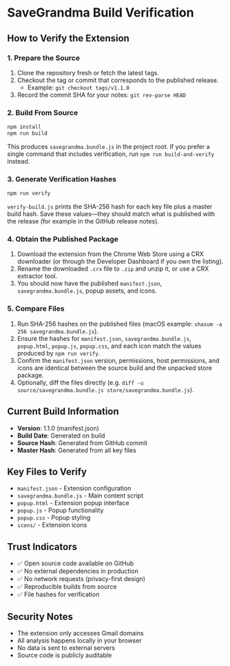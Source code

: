 # SaveGrandma Build Verification

## How to Verify the Extension

### 1. Prepare the Source
1. Clone the repository fresh or fetch the latest tags.
2. Checkout the tag or commit that corresponds to the published release.
   - Example: `git checkout tags/v1.1.0`
3. Record the commit SHA for your notes: `git rev-parse HEAD`

### 2. Build From Source
```bash
npm install
npm run build
```
This produces `savegrandma.bundle.js` in the project root. If you prefer a single command that includes verification, run `npm run build-and-verify` instead.

### 3. Generate Verification Hashes
```bash
npm run verify
```
`verify-build.js` prints the SHA-256 hash for each key file plus a master build hash. Save these values—they should match what is published with the release (for example in the GitHub release notes).

### 4. Obtain the Published Package
1. Download the extension from the Chrome Web Store using a CRX downloader (or through the Developer Dashboard if you own the listing).
2. Rename the downloaded `.crx` file to `.zip` and unzip it, or use a CRX extractor tool.
3. You should now have the published `manifest.json`, `savegrandma.bundle.js`, popup assets, and icons.

### 5. Compare Files
1. Run SHA-256 hashes on the published files (macOS example: `shasum -a 256 savegrandma.bundle.js`).
2. Ensure the hashes for `manifest.json`, `savegrandma.bundle.js`, `popup.html`, `popup.js`, `popup.css`, and each icon match the values produced by `npm run verify`.
3. Confirm the `manifest.json` version, permissions, host permissions, and icons are identical between the source build and the unpacked store package.
4. Optionally, diff the files directly (e.g. `diff -u source/savegrandma.bundle.js store/savegrandma.bundle.js`).

## Current Build Information
- **Version**: 1.1.0 (manifest.json)
- **Build Date**: Generated on build
- **Source Hash**: Generated from GitHub commit
- **Master Hash**: Generated from all key files

## Key Files to Verify
- `manifest.json` - Extension configuration
- `savegrandma.bundle.js` - Main content script
- `popup.html` - Extension popup interface
- `popup.js` - Popup functionality
- `popup.css` - Popup styling
- `icons/` - Extension icons

## Trust Indicators
- ✅ Open source code available on GitHub
- ✅ No external dependencies in production
- ✅ No network requests (privacy-first design)
- ✅ Reproducible builds from source
- ✅ File hashes for verification

## Security Notes
- The extension only accesses Gmail domains
- All analysis happens locally in your browser
- No data is sent to external servers
- Source code is publicly auditable

